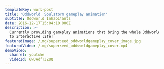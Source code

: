 ```yaml
---
templateKey: work-post
title: 'Oddworld: Soulstorm gameplay animation'
subtitle: Oddworld Inhabitants
date: 2016-12-17T15:04:10.000Z
description: >-
  Currently providing gameplay animations that bring the whole Oddworld universe
  to interactive life!
featuredImage: /img/superseed_oddworldgameplay_cover_image.jpg
featuredVideo: /img/superseed_oddworldgameplay_cover.mp4
demoVideo:
  channel: youtube
  videoId: 6wJAdfTJZUQ
---
```


